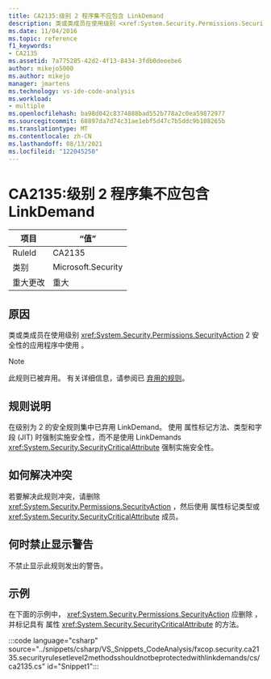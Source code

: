 ```yaml
---
title: CA2135:级别 2 程序集不应包含 LinkDemand
description: 类或类成员在使用级别 <xref:System.Security.Permissions.SecurityAction> 2 安全性的应用程序中使用 。
ms.date: 11/04/2016
ms.topic: reference
f1_keywords:
- CA2135
ms.assetid: 7a775285-42d2-4f13-8434-3fdb0deeebe6
author: mikejo5000
ms.author: mikejo
manager: jmartens
ms.technology: vs-ide-code-analysis
ms.workload:
- multiple
ms.openlocfilehash: ba98d042c8374888bad552b778a2c0ea59872977
ms.sourcegitcommit: 68897da7d74c31ae1ebf5d47c7b5ddc9b108265b
ms.translationtype: MT
ms.contentlocale: zh-CN
ms.lasthandoff: 08/13/2021
ms.locfileid: "122045250"
---
```

# <a name="ca2135-level-2-assemblies-should-not-contain-linkdemands"></a>CA2135:级别 2 程序集不应包含 LinkDemand

|项目|“值”|
|-|-|
|RuleId|CA2135|
|类别|Microsoft.Security|
|重大更改|重大|

## <a name="cause"></a>原因
类或类成员在使用级别 <xref:System.Security.Permissions.SecurityAction> 2 安全性的应用程序中使用 。

> [!NOTE]
> 此规则已被弃用。 有关详细信息，请参阅已 [弃用的规则](fxcop-unported-deprecated-rules.md)。

## <a name="rule-description"></a>规则说明
在级别为 2 的安全规则集中已弃用 LinkDemand。 使用 属性标记方法、类型和字段 (JIT) 时强制实施安全性，而不是使用 LinkDemands <xref:System.Security.SecurityCriticalAttribute> 强制实施安全性。

## <a name="how-to-fix-violations"></a>如何解决冲突
若要解决此规则冲突，请删除 <xref:System.Security.Permissions.SecurityAction> ，然后使用 属性标记类型或 <xref:System.Security.SecurityCriticalAttribute> 成员。

## <a name="when-to-suppress-warnings"></a>何时禁止显示警告
不禁止显示此规则发出的警告。

## <a name="example"></a>示例
在下面的示例中， <xref:System.Security.Permissions.SecurityAction> 应删除 ，并标记具有 属性 <xref:System.Security.SecurityCriticalAttribute> 的方法。

:::code language="csharp" source="../snippets/csharp/VS_Snippets_CodeAnalysis/fxcop.security.ca2135.securityrulesetlevel2methodsshouldnotbeprotectedwithlinkdemands/cs/ca2135.cs" id="Snippet1":::
